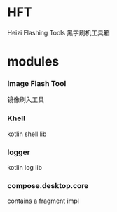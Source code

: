 # HFT
Heizi Flashing Tools 黑字刷机工具箱


# modules
### Image Flash Tool
镜像刷入工具
### Khell
kotlin shell lib 
### logger
kotlin log lib
### compose.desktop.core
contains a fragment impl